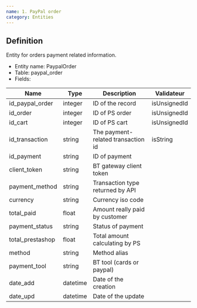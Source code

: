 ```yaml
---
name: 1. PayPal order
category: Entities
---
```


## Definition
Entity for orders payment related information.

* Entity name: PaypalOrder
* Table: paypal_order
* Fields:

|Name|Type|Description|Validateur|
|------|------|------|------|
|id_paypal_order|integer|ID of the record|isUnsignedId|
|id_order|integer|ID of PS order|isUnsignedId|
|id_cart|integer|ID of PS cart|isUnsignedId|
|id_transaction|string|The payment-related transaction id|isString|
|id_payment|string|ID of payment| |
|client_token|string|BT gateway client token||
|payment_method|string|Transaction type returned by API||
|currency|string|Currency iso code|
|total_paid|float|Amount really paid by customer||
|payment_status|string|Status of payment||
|total_prestashop|float|Total amount calculating by PS||
|method|string|Method alias||
|payment_tool|string|BT tool (cards or paypal)||
|date_add|datetime|Date of the creation||
|date_upd|datetime|Date of the update||


